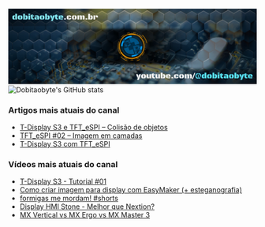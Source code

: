 ![Welcome to Do bit Ao Byte](./dobitaobyte-github.jpg)
![Dobitaobyte's GitHub stats](https://github-readme-stats.vercel.app/api?username=DjamesSuhanko&show_icons=true&theme=radical)

### Artigos mais atuais do canal
<!-- BLOG-POST-LIST:START -->
- [T-Display S3 e TFT_eSPI – Colisão de objetos](https://www.dobitaobyte.com.br/t-display-s3-e-tft_espi-colisao-de-objetos/)
- [TFT_eSPI #02 – Imagem em camadas](https://www.dobitaobyte.com.br/tft_espi-02-imagem-em-camadas/)
- [T-Display S3 com TFT_eSPI](https://www.dobitaobyte.com.br/t-display-s3-com-tft_espi/)
<!-- BLOG-POST-LIST:END -->

### Vídeos mais atuais do canal
<!-- YOUTUBE-POST-LIST:START -->
- [T-Display S3 - Tutorial #01](https://www.youtube.com/watch?v=CCTERa9nWV0)
- [Como criar imagem para display com EasyMaker &lpar;+ esteganografia&rpar;](https://www.youtube.com/watch?v=gb42V88JtKU)
- [formigas me mordam! #shorts](https://www.youtube.com/watch?v=eDAWG5GbpuQ)
- [Display HMI Stone - Melhor que Nextion?](https://www.youtube.com/watch?v=JfAOIki4iYo)
- [MX Vertical vs MX Ergo vs MX Master 3](https://www.youtube.com/watch?v=n8DNsI5ilbo)
<!-- YOUTUBE-POST-LIST:END -->